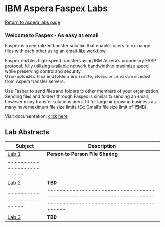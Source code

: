# IBM Aspera Faspex Labs


[Return to Aspera labs page](../../../index.md)

### Welcome to Faspex - As easy as email

Faspex is a centralized transfer solution that enables users to exchange files with each other using an email-like workflow. 

Faspex enables high-speed transfers using IBM Aspera’s proprietary FASP protocol, fully utilizing available network bandwidth to maximize speed while preserving control and security.<br>
User-uploaded files and folders are sent to, stored on, and downloaded from Aspera transfer servers.

Use Faspex to send files and folders to other members of your organization. Sending files and folders through Faspex is similar to sending an email, however many transfer solutions aren’t fit for large or growing business as many have maximum file size limits (Ex: Gmail’s file size limit of 15MB). 

Visit documentation: [click here](https://www.ibm.com/docs/en/aspera-faspex/5.0)



## Lab Abstracts

|  Subject                            | Description                                            |                                                               
|-------------------------|------------------------------------------------------------------------------------------------------------|
| [Lab 1](./person-to-person-file-sharing/README.md)       | **Person to Person File Sharing**
|-------------------------|
| [Lab 2](Lab_2/ReadMe.md)       | **TBD**
|-------------------------|------------------------------------------------------------------------------------------------------------|
| [Lab 3](Lab_3/ReadMe.md)       | **TBD**